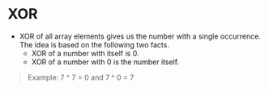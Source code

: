 # XOR

- XOR of all array elements gives us the number with a single occurrence. The idea is based on the following two facts.
  - XOR of a number with itself is 0.
  - XOR of a number with 0 is the number itself.

> Example: 7 ^ 7 = 0 and 7 ^ 0 = 7
